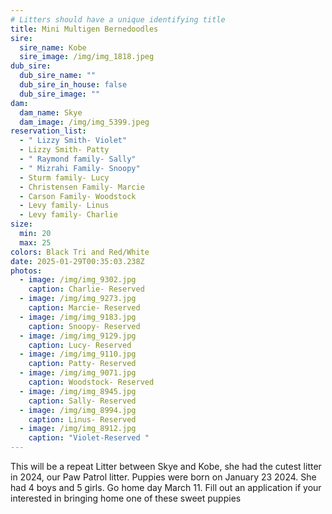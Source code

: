 ```yaml
---
# Litters should have a unique identifying title
title: Mini Multigen Bernedoodles
sire:
  sire_name: Kobe
  sire_image: /img/img_1818.jpeg
dub_sire:
  dub_sire_name: ""
  dub_sire_in_house: false
  dub_sire_image: ""
dam:
  dam_name: Skye
  dam_image: /img/img_5399.jpeg
reservation_list:
  - " Lizzy Smith- Violet"
  - Lizzy Smith- Patty
  - " Raymond family- Sally"
  - " Mizrahi Family- Snoopy"
  - Sturm family- Lucy
  - Christensen Family- Marcie
  - Carson Family- Woodstock
  - Levy family- Linus
  - Levy family- Charlie
size:
  min: 20
  max: 25
colors: Black Tri and Red/White
date: 2025-01-29T00:35:03.238Z
photos:
  - image: /img/img_9302.jpg
    caption: Charlie- Reserved
  - image: /img/img_9273.jpg
    caption: Marcie- Reserved
  - image: /img/img_9183.jpg
    caption: Snoopy- Reserved
  - image: /img/img_9129.jpg
    caption: Lucy- Reserved
  - image: /img/img_9110.jpg
    caption: Patty- Reserved
  - image: /img/img_9071.jpg
    caption: Woodstock- Reserved
  - image: /img/img_8945.jpg
    caption: Sally- Reserved
  - image: /img/img_8994.jpg
    caption: Linus- Reserved
  - image: /img/img_8912.jpg
    caption: "Violet-Reserved "
---
```

This will be a repeat Litter between Skye and Kobe, she had the cutest litter in 2024, our Paw Patrol litter. Puppies were born on January 23 2024. She had 4 boys and 5 girls. Go home day March 11. Fill out an application if your interested in bringing home one of these sweet puppies